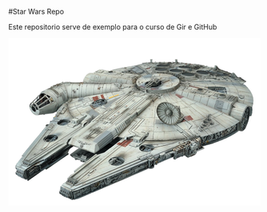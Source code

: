 #Star Wars Repo

Este repositorio serve de exemplo para o curso de Gir e GitHub


![Nave Star Wars](imagens/falcon.png)

